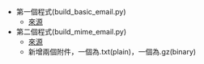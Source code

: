  - 第一個程式(build_basic_email.py)
	 - [來源](https://github.com/brandon-rhodes/fopnp/blob/m/py3/chapter12/build_basic_email.py)
 - 第二個程式(build_mime_email.py)
	 - [來源](https://github.com/brandon-rhodes/fopnp/blob/m/py3/chapter12/build_mime_email.py)
	 - 新增兩個附件，一個為.txt(plain)，一個為.gz(binary)
